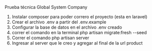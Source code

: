 Prueba técnica Global System Company

1. Instalar composer para poder correro el proyecto (esta en laravel)
2. Crear el archivo .env a partir del .env.example
3. Configurar la base de datos en el archivo .env creado
4. correr el comando en la terminal php artisan migrate:fresh --seed
5. Correr el comando php artisan server
6. Ingresar al server que le creo y agregar al final de la url product
